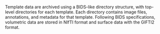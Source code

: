 
Template data are archived using a BIDS-like directory structure, with top-level directories for each template.
Each directory contains image files, annotations, and metadata for that template. Following BIDS specifications, volumetric data are stored in NIfTI format and surface data with the GIFTI2 format.

<div id="tree"></div>
<script>
    $(document).ready(function() {
      $.ajax({
          url : "assets/templateflow.json",
          dataType: "text",
          success : function (tree) {
              $('#tree').bstreeview({ data: tree });
          }
      });
});
</script>